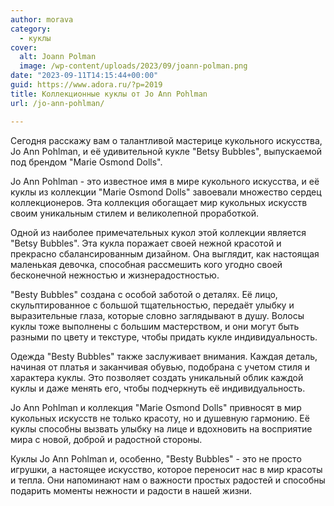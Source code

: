 ```yaml
---
author: morava
category:
  - куклы
cover:
  alt: Joann Polman
  image: /wp-content/uploads/2023/09/joann-polman.png
date: "2023-09-11T14:15:44+00:00"
guid: https://www.adora.ru/?p=2019
title: Коллекционные куклы от Jo Ann Pohlman
url: /jo-ann-pohlman/

---
```

Сегодня расскажу вам о талантливой мастерице кукольного искусства, Jo Ann Pohlman, и её удивительной кукле "Betsy Bubbles", выпускаемой под брендом "Marie Osmond Dolls".

Jo Ann Pohlman - это известное имя в мире кукольного искусства, и её куклы из коллекции "Marie Osmond Dolls" завоевали множество сердец коллекционеров. Эта коллекция обогащает мир кукольных искусств своим уникальным стилем и великолепной проработкой.

Одной из наиболее примечательных кукол этой коллекции является "Betsy Bubbles". Эта кукла поражает своей нежной красотой и прекрасно сбалансированным дизайном. Она выглядит, как настоящая маленькая девочка, способная рассмешить кого угодно своей бесконечной нежностью и жизнерадостностью.

"Besty Bubbles" создана с особой заботой о деталях. Её лицо, скульптированное с большой тщательностью, передаёт улыбку и выразительные глаза, которые словно заглядывают в душу. Волосы куклы тоже выполнены с большим мастерством, и они могут быть разными по цвету и текстуре, чтобы придать кукле индивидуальность.

Одежда "Besty Bubbles" также заслуживает внимания. Каждая деталь, начиная от платья и заканчивая обувью, подобрана с учетом стиля и характера куклы. Это позволяет создать уникальный облик каждой куклы и даже менять его, чтобы подчеркнуть её индивидуальность.

Jo Ann Pohlman и коллекция "Marie Osmond Dolls" привносят в мир кукольных искусств не только красоту, но и душевную гармонию. Её куклы способны вызвать улыбку на лице и вдохновить на восприятие мира с новой, доброй и радостной стороны.

Куклы Jo Ann Pohlman и, особенно, "Besty Bubbles" - это не просто игрушки, а настоящее искусство, которое переносит нас в мир красоты и тепла. Они напоминают нам о важности простых радостей и способны подарить моменты нежности и радости в нашей жизни.

